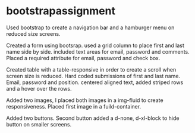 # bootstrapassignment
Used bootstrap to create a navigation bar and a hamburger menu on reduced size screens.

Created a form using bootsrap. used a grid column to place first and last name side by side. included text areas for email, password and comments. 
Placed a required attribute for email, password and check box.

Created table with a table-responsive in order to create a scroll when screen size is reduced. Hard coded submissions of first and last name.
Email, password and position. centered aligned text, added striped rows and a hover over the rows.

Added two images, I placed both images in a img-fluid to create responsiveness. Placed first image in a fuild-container.

Added two buttons. Second button added a d-none, d-xl-block to hide button on smaller screens.
